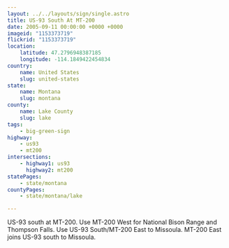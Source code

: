 ```yaml
---
layout: ../../layouts/sign/single.astro
title: US-93 South At MT-200
date: 2005-09-11 00:00:00 +0000 +0000
imageid: "1153373719"
flickrid: "1153373719"
location:
    latitude: 47.2796948387185
    longitude: -114.1849422454834
country:
    name: United States
    slug: united-states
state:
    name: Montana
    slug: montana
county:
    name: Lake County
    slug: lake
tags:
    - big-green-sign
highway:
    - us93
    - mt200
intersections:
    - highway1: us93
      highway2: mt200
statePages:
    - state/montana
countyPages:
    - state/montana/lake

---
```

US-93 south at MT-200.  Use MT-200 West for National Bison Range and Thompson Falls.  Use US-93 South/MT-200 East to Missoula.  MT-200 East joins US-93 south to Missoula.
